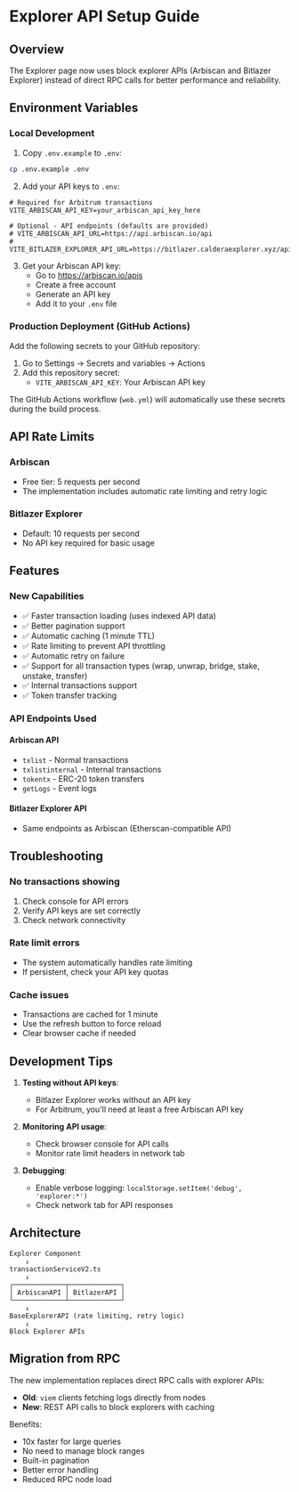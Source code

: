 # Explorer API Setup Guide

## Overview
The Explorer page now uses block explorer APIs (Arbiscan and Bitlazer Explorer) instead of direct RPC calls for better performance and reliability.

## Environment Variables

### Local Development
1. Copy `.env.example` to `.env`:
```bash
cp .env.example .env
```

2. Add your API keys to `.env`:
```env
# Required for Arbitrum transactions
VITE_ARBISCAN_API_KEY=your_arbiscan_api_key_here

# Optional - API endpoints (defaults are provided)
# VITE_ARBISCAN_API_URL=https://api.arbiscan.io/api
# VITE_BITLAZER_EXPLORER_API_URL=https://bitlazer.calderaexplorer.xyz/api
```

3. Get your Arbiscan API key:
   - Go to https://arbiscan.io/apis
   - Create a free account
   - Generate an API key
   - Add it to your `.env` file

### Production Deployment (GitHub Actions)

Add the following secrets to your GitHub repository:

1. Go to Settings → Secrets and variables → Actions
2. Add this repository secret:
   - `VITE_ARBISCAN_API_KEY`: Your Arbiscan API key

The GitHub Actions workflow (`web.yml`) will automatically use these secrets during the build process.

## API Rate Limits

### Arbiscan
- Free tier: 5 requests per second
- The implementation includes automatic rate limiting and retry logic

### Bitlazer Explorer
- Default: 10 requests per second
- No API key required for basic usage

## Features

### New Capabilities
- ✅ Faster transaction loading (uses indexed API data)
- ✅ Better pagination support
- ✅ Automatic caching (1 minute TTL)
- ✅ Rate limiting to prevent API throttling
- ✅ Automatic retry on failure
- ✅ Support for all transaction types (wrap, unwrap, bridge, stake, unstake, transfer)
- ✅ Internal transactions support
- ✅ Token transfer tracking

### API Endpoints Used

#### Arbiscan API
- `txlist` - Normal transactions
- `txlistinternal` - Internal transactions
- `tokentx` - ERC-20 token transfers
- `getLogs` - Event logs

#### Bitlazer Explorer API
- Same endpoints as Arbiscan (Etherscan-compatible API)

## Troubleshooting

### No transactions showing
1. Check console for API errors
2. Verify API keys are set correctly
3. Check network connectivity

### Rate limit errors
- The system automatically handles rate limiting
- If persistent, check your API key quotas

### Cache issues
- Transactions are cached for 1 minute
- Use the refresh button to force reload
- Clear browser cache if needed

## Development Tips

1. **Testing without API keys**: 
   - Bitlazer Explorer works without an API key
   - For Arbitrum, you'll need at least a free Arbiscan API key

2. **Monitoring API usage**:
   - Check browser console for API calls
   - Monitor rate limit headers in network tab

3. **Debugging**:
   - Enable verbose logging: `localStorage.setItem('debug', 'explorer:*')`
   - Check network tab for API responses

## Architecture

```
Explorer Component
    ↓
transactionServiceV2.ts
    ↓
┌─────────────┬─────────────┐
│ ArbiscanAPI │ BitlazerAPI │
└─────────────┴─────────────┘
    ↓
BaseExplorerAPI (rate limiting, retry logic)
    ↓
Block Explorer APIs
```

## Migration from RPC

The new implementation replaces direct RPC calls with explorer APIs:

- **Old**: `viem` clients fetching logs directly from nodes
- **New**: REST API calls to block explorers with caching

Benefits:
- 10x faster for large queries
- No need to manage block ranges
- Built-in pagination
- Better error handling
- Reduced RPC node load